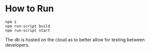 # How to Run

```
npm i
npm run-script build
npm run-script start
```

The db is hosted on the cloud as to better allow for testing between developers. 


